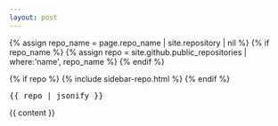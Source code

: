 ```yaml
---
layout: post
---
```

{% assign repo_name = page.repo_name | site.repository | nil %}
{% if repo_name %}
    {% assign repo = site.github.public_repositories | where:'name', repo_name %}
{% endif %}

{% if repo %}
    {% include sidebar-repo.html %}
{% endif %}

<pre>
{{ repo | jsonify }}
</pre>

{{ content }}